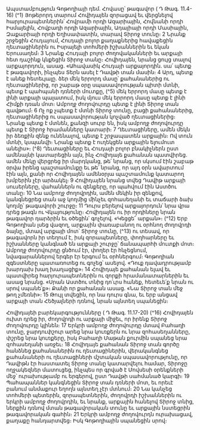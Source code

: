 
Ապստամբություն Գոթողիայի դեմ. Հովասը՝ թագավոր
( Դ Թագ. 11.4-16)
(^1) Յոթերորդ տարում Հովիդայեն զորացավ եւ վերցնելով հարյուրապետներին՝ Հովրամի որդի Ազարիային, Հովնանի
որդի Իսմայելին, Հովբադի որդի Ազարիային, Ադայիայի որդի Մասիային, Զաքարիայի որդի Եղիսափատին, տարավ
Տիրոջ տունը։ 2 Նրանք շրջեցին Հուդայում, Հուդայի բոլոր քաղաքներից հավաքեցին ղեւտացիներին ու Իսրայելի
տոհմերի իշխաններին եւ եկան Երուսաղեմ։ 3 Նրանք Հուդայի բոլոր ժողովականների եւ արքայի հետ դաշինք կնքեցին
Տիրոջ տանը։ Հովիդայեն, նրանց ցույց տալով արքայորդուն, ասաց. «Ահավասիկ Հուդայի արքայորդին. սա՛ պետք է
թագավորի, ինչպես Տերն ասել է Դավթի տան մասին։ 4 Արդ, պետք է անեք հետեւյալը. ձեր մեկ երրորդ մասը՝
քահանաներից ու ղեւտացիներից, որ շաբաթ օրը սպասավորության պիտի մտնի, պետք է պահպանի դռների մուտքը,
(^5) մեկ երրորդ մասը պետք է լինի արքայի պալատում, իսկ մյուս մեկ երրորդ մասը պետք է լինի Հիմքի դռան մոտ։ Ամբողջ
ժողովուրդը պետք է լինի Տիրոջ տան գավթում։ 6 Ոչ ոք չպետք է մտնի Տիրոջ տունը, բացի քահանաներից, ղեւտացիներից
ու սպասավորության կոչված ղեւտացիներից։ Նրանք պետք է մտնեն, քանզի սուրբ են, իսկ ամբողջ ժողովուրդը պետք է
Տիրոջ հրամանները կատարի։ 7 Ղեւտացիները, ամեն մեկն իր ձեռքին զենք ունենալով, պետք է շրջապատեն արքային։
Ով տուն մտնի, կսպանվի։ Նրանք պետք է ուղեկցեն արքային ելումուտ անելիս»։
(^8) Ղեւտացիները եւ Հուդայի բոլոր բնակիչներն ըստ ամենայնի կատարեցին այն, ինչ Հովիդայե քահանան պատվիրեց.
ամեն մեկը վերցրեց իր մարդկանց, թե՛ նրանց, որ սկսում էին շաբաթ օրվա իրենց պաշտամունքը եւ թե՛ նրանց, որ այդ
օրն ավարտում էին այն, քանի որ Հովիդայեն ամենօրյա պաշտամունք կատարող խմբերին չէր արձակել։ 9 Հովիդայեն
նրանց տվեց Դավիթ արքայի սուսերները, վահաններն ու զենքերը, որ պահվում էին Աստծու տանը։ 10 Նա ամբողջ
ժողովրդին, ամեն մեկին իր զենքով, կանգնեցրեց տան աջ կողմից մինչեւ զոհասեղանի եւ տաճարի ձախ կողմը՝
թագավորի շուրջը։ 11 Դուրս բերելով արքայորդուն՝ նրա վրա դրեց թագն ու Վկայությունը։ Հովիդայեն ու իր որդիները
նրան թագավոր դարձրին եւ օծեցին՝ գոչելով. «Կեցցե՜ արքան»։
(^12) Երբ Գոթողիան լսեց վազող, արքային փառաբանող ու օրհնող ժողովրդի ձայնը, մտավ արքայի մոտ՝ Տիրոջ տունը,
(^13) ու տեսավ, որ թագավորն իր տեղում է, իսկ զորապետները, փողհարները եւ իշխանները կանգնած են արքայի շուրջը՝
ճանապարհի մուտքի մոտ։ Ամբողջ ժողովուրդը ցնծում էր, փողեր էր հնչեցնում, նվագարաններով երգեր էր երգում եւ
օրհներգում։ Գոթողիան զգեստները պատառոտեց ու գոչեց՝ ասելով. «Դուք դավադրությամբ խարդախ խաղ
խաղացիք»։ 14 Հովիդայե քահանան ելավ եւ պատվիրեց հարյուրապետներին ու զորքի հրամանատարներին եւ ասաց
նրանց. «Սրան Աստծու տնից դո՛ւրս հանեք, հետեւե՛ք նրան ու սրով սպանե՛ք»։ Քանի որ քահանան ասաց. «Նա Տիրոջ
տան մեջ թող չմեռնի»։ 15 Թույլ տվեցին, որ նա դուրս գնա, եւ երբ անցավ արքայի տան Հեծյալների դռնով, նրան այնտեղ
սպանեցին։


Հովիդայեի բարեկարգությունները
( Դ Թագ. 11.17-20)
(^16) Հովիդայեն ուխտ դրեց իր, ժողովրդի ու արքայի միջեւ, որ իրենք Տիրոջ ժողովուրդը կլինեն։ 17 Երկրի ամբողջ
ժողովուրդը մտավ Բահաղի տունը, ջարդուփշուր արեց նրա կուռքերն ու նրա զոհասեղանները, փշրեց նրա կուռքերը,
իսկ Բահաղի Մաթան քուրմին սպանեց նրա զոհասեղանի առջեւ։ 18 Հովիդայե քահանան Տիրոջ տան գործը հանձնեց
քահանաներին ու ղեւտացիներին, վերականգնեց քահանաների ու ղեւտացիների մշտական սպասավորությունը, որ
Դավիթն էր հաստատել Տիրոջ տանը կատարվելու համար, Տիրոջը ողջակեզներ մատուցեց, ինչպես որ գրված է Մովսեսի
օրենքների մեջ՝ ուրախությամբ ու երգերով, ըստ Դավթի սահմանած կարգի։ 19 Պահապաններ կանգնեցին Տիրոջ տան
դռների մոտ, եւ որեւէ բանում անմաքուր եղողն այնտեղ չէր մտնում։ 20 Նա կանչեց տոհմերի պետերին, զորապետներին,
ժողովրդի իշխաններին ու երկրի ամբողջ ժողովրդին, եւ նրանք, արքային հանելով Տիրոջ տնից, ներքին դռնով մտան
թագավորական տունը եւ արքային նստեցրին թագավորական գահին։ 21 Երկրի ամբողջ ժողովուրդն ուրախացավ,
քաղաքը հանդարտվեց։ Իսկ Գոթողիային սպանեցին սրով։
